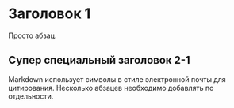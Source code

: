 # Заголовок 1

Просто абзац.

## Супер специальный заголовок 2-1

Markdown использует символы в стиле электронной почты для цитирования. Несколько абзацев необходимо добавлять по отдельности.
